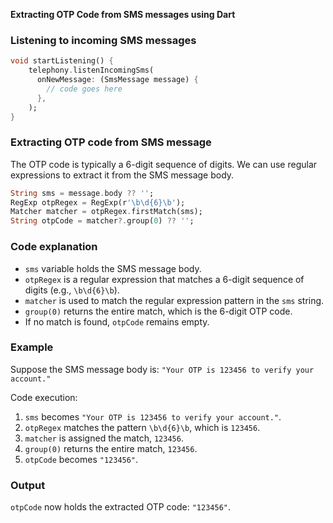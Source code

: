 **Extracting OTP Code from SMS messages using Dart**

### Listening to incoming SMS messages

```dart
void startListening() {
    telephony.listenIncomingSms(
      onNewMessage: (SmsMessage message) {
        // code goes here
      },
    );
}
```

### Extracting OTP code from SMS message

The OTP code is typically a 6-digit sequence of digits. We can use regular expressions to extract it from the SMS message body.

```dart
String sms = message.body ?? '';
RegExp otpRegex = RegExp(r'\b\d{6}\b');
Matcher matcher = otpRegex.firstMatch(sms);
String otpCode = matcher?.group(0) ?? '';
```

### Code explanation

* `sms` variable holds the SMS message body.
* `otpRegex` is a regular expression that matches a 6-digit sequence of digits (e.g., `\b\d{6}\b`).
* `matcher` is used to match the regular expression pattern in the `sms` string.
* `group(0)` returns the entire match, which is the 6-digit OTP code.
* If no match is found, `otpCode` remains empty.

### Example

Suppose the SMS message body is: `"Your OTP is 123456 to verify your account."`

Code execution:

1. `sms` becomes `"Your OTP is 123456 to verify your account."`.
2. `otpRegex` matches the pattern `\b\d{6}\b`, which is `123456`.
3. `matcher` is assigned the match, `123456`.
4. `group(0)` returns the entire match, `123456`.
5. `otpCode` becomes `"123456"`.

### Output

`otpCode` now holds the extracted OTP code: `"123456"`.